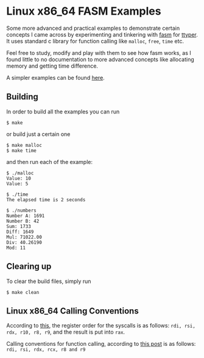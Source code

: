 # Linux x86_64 FASM Examples

Some more advanced and practical examples to demonstrate certain concepts I came across by experimenting and tinkering with [fasm](https://flatassembler.net/) for [ttyper](https://github.com/noxonad/ttyper). It uses standard c library for function calling like `malloc`, `free`, `time` etc.

Feel free to study, modify and play with them to see how fasm works, as I found little to no documentation to more advanced concepts like allocating memory and getting time difference.

A simpler examples can be found [here](https://github.com/hnwfs/lin-Fasm).


## Building

In order to build all the examples you can run
```console
$ make
```

or build just a certain one
```console
$ make malloc
$ make time 
```

and then run each of the example:
```console
$ ./malloc
Value: 10
Value: 5

$ ./time
The elapsed time is 2 seconds

$ ./numbers
Number A: 1691
Number B: 42
Sum: 1733
Diff: 1649
Mul: 71022.00
Div: 40.26190
Mod: 11
```

## Clearing up

To clear the build files, simply run

```console
$ make clean
```

## Linux x86_64 Calling Conventions

According to [this](https://chromium.googlesource.com/chromiumos/docs/+/HEAD/constants/syscalls.md), the register order for the syscalls is as follows: `rdi, rsi, rdx, r10, r8, r9`, and the result is put into `rax`.

Calling conventions for function calling, according to [this post](https://stackoverflow.com/questions/2535989/what-are-the-calling-conventions-for-unix-linux-system-calls-and-user-space-f#2538212) is as follows: `rdi, rsi, rdx, rcx, r8 and r9`